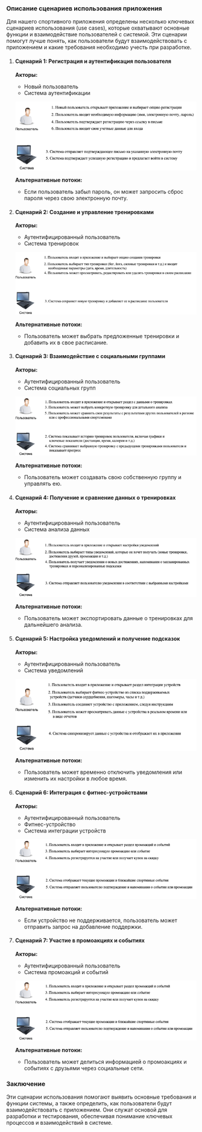 ### Описание сценариев использования приложения

Для нашего спортивного приложения определены несколько ключевых сценариев использования (use cases), которые охватывают основные функции и взаимодействие пользователей с системой. Эти сценарии помогут лучше понять, как пользователи будут взаимодействовать с приложением и какие требования необходимо учесть при разработке.

1.  #### Сценарий 1: Регистрация и аутентификация пользователя
    **Акторы:**
     -   Новый пользователь  
     -   Система аутентификации
  
    ![Сценарий 1: Регистрация и аутентификация пользователя](/images/1-registration.png)
    
    **Альтернативные потоки:**
    -   Если пользователь забыл пароль, он может запросить сброс пароля через свою электронную почту.

2. #### Сценарий 2: Создание и управление тренировками
    **Акторы:**
     -   Аутентифицированный пользователь
     -   Система тренировок

    ![Сценарий 2: Создание и управление тренировками](/images/2-training.png)

    **Альтернативные потоки:**
    -   Пользователь может выбрать предложенные тренировки и добавить их в свое расписание.

3. #### Сценарий 3: Взаимодействие с социальными группами
    **Акторы:**
     -   Аутентифицированный пользователь
     -   Система социальных групп

    ![Сценарий 3: Взаимодействие с социальными группами](/images/3-social-groups.png)

    **Альтернативные потоки:**
    -   Пользователь может создавать свою собственную группу и управлять ею.

4. #### Сценарий 4: Получение и сравнение данных о тренировках
    **Акторы:**
     -   Аутентифицированный пользователь
     -   Система анализа данных

    ![Сценарий 4: Получение и сравнение данных о тренировках](/images/4-trainings-info.png)

    **Альтернативные потоки:**
     - Пользователь может экспортировать данные о тренировках для дальнейшего анализа.

5. #### Сценарий 5: Настройка уведомлений и получение подсказок
    **Акторы:**
     -   Аутентифицированный пользователь
     -   Система уведомлений

    ![Сценарий 5: Настройка уведомлений и получение подсказок](/images/5-notification-settings.png)

    **Альтернативные потоки:**
     - Пользователь может временно отключить уведомления или изменить их настройки в любое время.

6. #### Сценарий 6: Интеграция с фитнес-устройствами
      **Акторы:**
     -   Аутентифицированный пользователь
     -   Фитнес-устройство
     -   Система интеграции устройств

    ![Сценарий 6: Интеграция с фитнес-устройствами](/images/6-fitness-device-integration.png)

    **Альтернативные потоки:**
     - Если устройство не поддерживается, пользователь может отправить запрос на добавление поддержки.

7. #### Сценарий 7: Участие в промоакциях и событиях
    **Акторы:**
     -   Аутентифицированный пользователь
     -   Система промоакций и событий

    ![Сценарий 7: Участие в промоакциях и событиях](/images/7-promo-action-participation.png)

    **Альтернативные потоки:**
     - Пользователь может делиться информацией о промоакциях и событиях с друзьями через социальные сети.

### Заключение

Эти сценарии использования помогают выявить основные требования и функции системы, а также определить, как пользователи будут взаимодействовать с приложением. Они служат основой для разработки и тестирования, обеспечивая понимание ключевых процессов и взаимодействий в системе.
